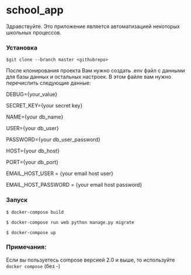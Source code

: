 # school_app
Здравствуйте. Это приложение является автоматизацией некоторых школьных процессов. 

### Установка
`$git clone --branch master <githubrepo>`

После клонирования проекта Вам нужно создать .env файл с данными для базы данных и остальных настроек. 
В этом файле вам нужно перечислить следующие данные:

DEBUG={your_value}

SECRET_KEY={your secret key}

NAME={your db_name}

USER={your db_user}

PASSWORD={your db_user_password}

HOST={your db_host}

PORT={your db_port}

EMAIL_HOST_USER = {your email host user}

EMAIL_HOST_PASSWORD = {your email host password}

### Запуск

`$ docker-compose build `

`$ docker-compose run web python manage.py migrate`

`$ docker-compose up`

### Примечания:

Если вы пользуетесь compose версией 2.0 и выше, то используйте `docker compose` (без -)
